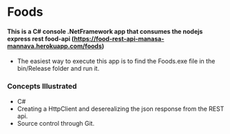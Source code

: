 # Foods

#### This is a C# console .NetFramework app that consumes the nodejs express rest food-api (https://food-rest-api-manasa-mannava.herokuapp.com/foods)


* The easiest way to execute this app is to find the Foods.exe file in the bin/Release folder and run it.

### Concepts Illustrated
* C# 
* Creating a HttpClient and deserealizing the json response from the REST api.
* Source control through Git. 

